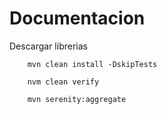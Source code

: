 
# Documentacion

Descargar librerias
```
    mvn clean install -DskipTests
```

```
    nvm clean verify
```

```
    mvn serenity:aggregate
```